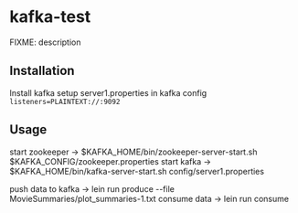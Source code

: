 # kafka-test

FIXME: description

## Installation

Install kafka
setup server1.properties in kafka config `listeners=PLAINTEXT://:9092` 
## Usage

start zookeeper -> $KAFKA_HOME/bin/zookeeper-server-start.sh $KAFKA_CONFIG/zookeeper.properties
start  kafka -> $KAFKA_HOME/bin/kafka-server-start.sh config/server1.properties 

push data to kafka -> lein run produce --file MovieSummaries/plot_summaries-1.txt
consume data -> lein run consume

 
